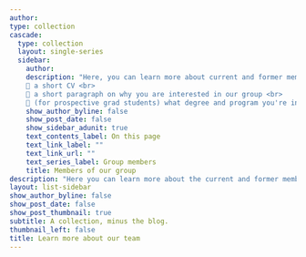 ```yaml
---
author: 
type: collection
cascade:
  type: collection
  layout: single-series
  sidebar:
    author: 
    description: "Here, you can learn more about current and former members of the Cooperstone lab.<br><br> If you are potentially interested in joining our team, please send Jess an email including the following information: <br>
    🍅 a short CV <br>
    🍏 a short paragraph on why you are interested in our group <br>
    🍓 (for prospective grad students) what degree and program you're interested in <br>"
    show_author_byline: false
    show_post_date: false
    show_sidebar_adunit: true
    text_contents_label: On this page
    text_link_label: ""
    text_link_url: ""
    text_series_label: Group members
    title: Members of our group
description: "Here you can learn more about the current and former members of the Cooperstone lab."
layout: list-sidebar
show_author_byline: false
show_post_date: false
show_post_thumbnail: true
subtitle: A collection, minus the blog.
thumbnail_left: false
title: Learn more about our team
---
```

